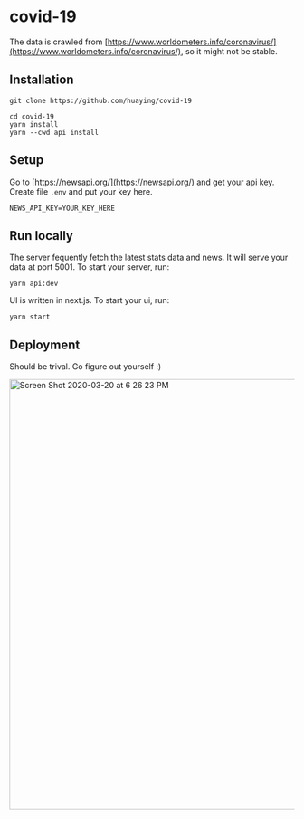 # covid-19

The data is crawled from [https://www.worldometers.info/coronavirus/](https://www.worldometers.info/coronavirus/), so it might not be stable.

## Installation
```
git clone https://github.com/huaying/covid-19

cd covid-19
yarn install
yarn --cwd api install
```

## Setup

Go to [https://newsapi.org/](https://newsapi.org/) and get your api key.
Create file `.env` and put your key here.

```
NEWS_API_KEY=YOUR_KEY_HERE
```

## Run locally

The server fequently fetch the latest stats data and news. It will serve your data at port 5001. To start your server, run:
```
yarn api:dev
```

UI is written in next.js. To start your ui, run:
```
yarn start
```

## Deployment

Should be trival. Go figure out yourself :)

<img width="761" alt="Screen Shot 2020-03-20 at 6 26 23 PM" src="https://user-images.githubusercontent.com/3991678/77155348-4f0db500-6ad8-11ea-9206-b5b978c7d988.png">
